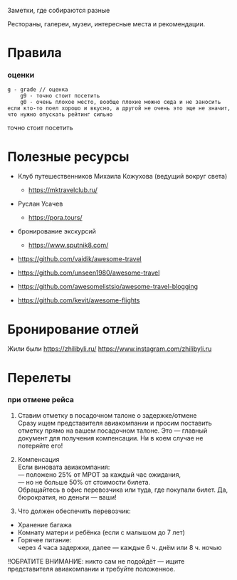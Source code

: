 
Заметки, где собираются разные 

Рестораны, галереи, музеи, интересные места и рекомендации.

# Правила

### оценки

```
g - grade // оценка
	g9 - точно стоит посетить
	g0 - очень плохое место, вообще плохие можно сюда и не заносить
если кто-то поел хорошо и вкусно, а другой не очень это эще не значит, что нужно опускать рейтинг сильно
```

точно стоит посетить



# Полезные ресурсы

- Клуб путешественников Михаила Кожухова (ведущий вокруг света)
	- https://mktravelclub.ru/
- Руслан Усачев 
	- https://pora.tours/
- бронирование экскурсий 
	- https://www.sputnik8.com/



- https://github.com/vaidik/awesome-travel
- https://github.com/unseen1980/awesome-travel
- https://github.com/awesomelistsio/awesome-travel-blogging
- https://github.com/kevit/awesome-flights


# Бронирование отлей 

Жили были 
	https://zhilibyli.ru/
	https://www.instagram.com/zhilibyli.ru


# Перелеты
### при отмене рейса 
1. Ставим отметку в посадочном талоне о задержке/отмене  
Сразу ищем представителя авиакомпании и просим поставить отметку прямо на вашем посадочном талоне. Это — главный документ для получения компенсации. Ни в коем случае не потеряйте его!  
  
2. Компенсация  
Если виновата авиакомпания:  
— положено 25% от МРОТ за каждый час ожидания,  
— но не больше 50% от стоимости билета.  
Обращайтесь в офис перевозчика или туда, где покупали билет. Да, бюрократия, но деньги — ваши!  
  
3. Что должен обеспечить перевозчик:  
  
- Хранение багажа  
- Комнату матери и ребёнка (если с малышом до 7 лет)  
- Горячее питание:  
через 4 часа задержки, далее — каждые 6 ч. днём или 8 ч. ночью  
  
‼️ОБРАТИТЕ ВНИМАНИЕ: никто сам не подойдёт — ищите представителя авиакомпании и требуйте положенное.